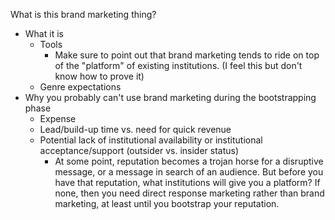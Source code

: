 What is this brand marketing thing?

- What it is
	- Tools
		- Make sure to point out that brand marketing tends to ride on top of the "platform" of existing institutions. (I feel this but don't know how to prove it)
	- Genre expectations
- Why you probably can't use brand marketing during the bootstrapping phase
	- Expense
	- Lead/build-up time vs. need for quick revenue
	- Potential lack of institutional availability or institutional acceptance/support (outsider vs. insider status)
		- At some point, reputation becomes a trojan horse for a disruptive message, or a message in search of an audience. But before you have that reputation, what institutions will give you a platform? If none, then you need direct response marketing rather than brand marketing, at least until you bootstrap your reputation.
